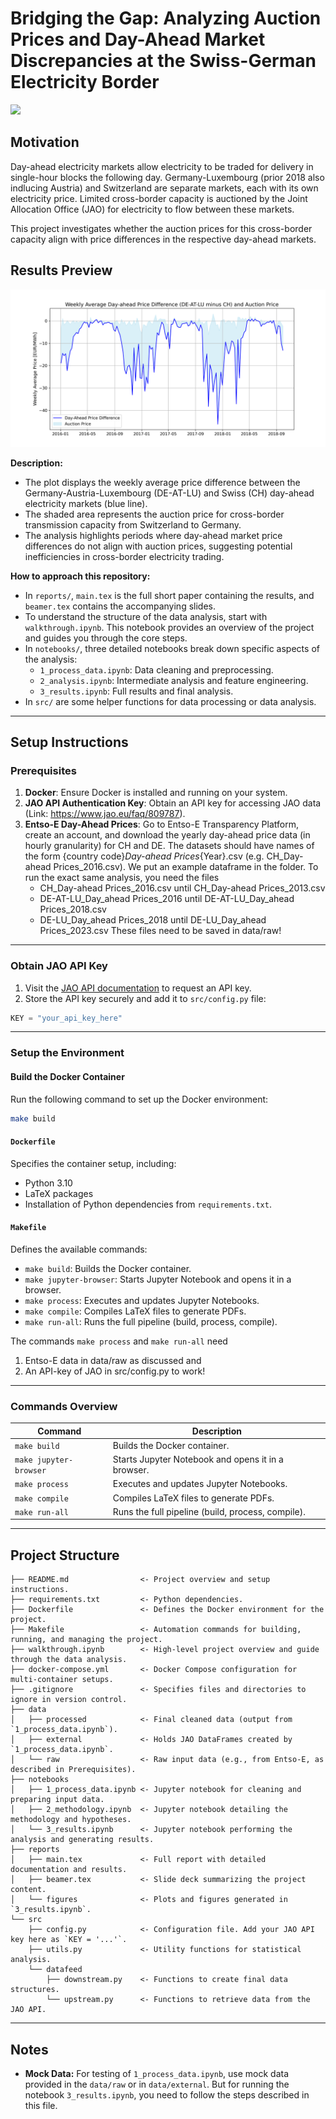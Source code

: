 # Bridging the Gap: Analyzing Auction Prices and Day-Ahead Market Discrepancies at the Swiss-German Electricity Border

<a target="_blank" href="https://cookiecutter-data-science.drivendata.org/">
    <img src="https://img.shields.io/badge/CCDS-Project%20template-328F97?logo=cookiecutter" />
</a>

## Motivation

Day-ahead electricity markets allow electricity to be traded for delivery in single-hour blocks the following day. Germany-Luxembourg (prior 2018 also indlucing Austria) and Switzerland are separate markets, each with its own electricity price. Limited cross-border capacity is auctioned by the Joint Allocation Office (JAO) for electricity to flow between these markets. 

This project investigates whether the auction prices for this cross-border capacity align with price differences in the respective day-ahead markets. 

## Results Preview

![Weekly Average Day-Ahead Price Difference](report/figures/weekly_average_day_ahead_price_diff_de-lu-at_ch.png)

**Description:**
- The plot displays the weekly average price difference between the Germany-Austria-Luxembourg (DE-AT-LU) and Swiss (CH) day-ahead electricity markets (blue line).
- The shaded area represents the auction price for cross-border transmission capacity from Switzerland to Germany.
- The analysis highlights periods where day-ahead market price differences do not align with auction prices, suggesting potential inefficiencies in cross-border electricity trading.

**How to approach this repository:**
- In `reports/`, `main.tex` is the full short paper containing the results, and `beamer.tex` contains the accompanying slides.
- To understand the structure of the data analysis, start with `walkthrough.ipynb`. This notebook provides an overview of the project and guides you through the core steps.
- In `notebooks/`, three detailed notebooks break down specific aspects of the analysis:
  - `1_process_data.ipynb`: Data cleaning and preprocessing.
  - `2_analysis.ipynb`: Intermediate analysis and feature engineering.
  - `3_results.ipynb`: Full results and final analysis.
- In `src/` are some helper functions for data processing or data analysis. 
---

## Setup Instructions

### Prerequisites

1. **Docker**: Ensure Docker is installed and running on your system.
2. **JAO API Authentication Key**: Obtain an API key for accessing JAO data (Link: https://www.jao.eu/faq/809787). 
3. **Entso-E Day-Ahead Prices**: Go to Entso-E Transparency Platform, create an account, and download the yearly day-ahead price data (in hourly granularity) for CH and DE. The datasets should have names of the form {country code}_Day-ahead Prices_{Year}.csv (e.g. CH_Day-ahead Prices_2016.csv). We put an example dataframe in the folder. To run the exact same analysis, you need the files
    - CH_Day-ahead Prices_2016.csv until CH_Day-ahead Prices_2013.csv
    - DE-AT-LU_Day_ahead Prices_2016 until DE-AT-LU_Day_ahead Prices_2018.csv
    - DE-LU_Day_ahead Prices_2018 until DE-LU_Day_ahead Prices_2023.csv
    These files need to be saved in data/raw!
---

### Obtain JAO API Key

1. Visit the [JAO API documentation](https://www.jao.eu/) to request an API key.
2. Store the API key securely and add it to `src/config.py` file:

```python
KEY = "your_api_key_here"
```

---
### Setup the Environment

#### Build the Docker Container
Run the following command to set up the Docker environment:

```bash
make build
```

#### `Dockerfile`

Specifies the container setup, including:
- Python 3.10
- LaTeX packages
- Installation of Python dependencies from `requirements.txt`.

#### `Makefile`

Defines the available commands:
- `make build`: Builds the Docker container.
- `make jupyter-browser`: Starts Jupyter Notebook and opens it in a browser.
- `make process`: Executes and updates Jupyter Notebooks.
- `make compile`: Compiles LaTeX files to generate PDFs.
- `make run-all`: Runs the full pipeline (build, process, compile). 

The commands `make process` and `make run-all` need 
1. Entso-E data in data/raw as discussed and
2. An API-key of JAO in src/config.py
to work!
---

### Commands Overview

| Command                | Description                                      |
|------------------------|--------------------------------------------------|
| `make build`           | Builds the Docker container.                     |
| `make jupyter-browser` | Starts Jupyter Notebook and opens it in a browser. |
| `make process`         | Executes and updates Jupyter Notebooks.          |
| `make compile`         | Compiles LaTeX files to generate PDFs.           |
| `make run-all`         | Runs the full pipeline (build, process, compile).|

---

## Project Structure

```
├── README.md                <- Project overview and setup instructions.
├── requirements.txt         <- Python dependencies.
├── Dockerfile               <- Defines the Docker environment for the project.
├── Makefile                 <- Automation commands for building, running, and managing the project.
├── walkthrough.ipynb        <- High-level project overview and guide through the data analysis.
├── docker-compose.yml       <- Docker Compose configuration for multi-container setups.
├── .gitignore               <- Specifies files and directories to ignore in version control.
├── data
│   ├── processed            <- Final cleaned data (output from `1_process_data.ipynb`).
│   ├── external             <- Holds JAO DataFrames created by `1_process_data.ipynb`.
│   └── raw                  <- Raw input data (e.g., from Entso-E, as described in Prerequisites).
├── notebooks
│   ├── 1_process_data.ipynb <- Jupyter notebook for cleaning and preparing input data.
│   ├── 2_methodology.ipynb  <- Jupyter notebook detailing the methodology and hypotheses.
│   └── 3_results.ipynb      <- Jupyter notebook performing the analysis and generating results.
├── reports
│   ├── main.tex             <- Full report with detailed documentation and results.
│   ├── beamer.tex           <- Slide deck summarizing the project content.
│   └── figures              <- Plots and figures generated in `3_results.ipynb`.
└── src
    ├── config.py            <- Configuration file. Add your JAO API key here as `KEY = '...'`.
    ├── utils.py             <- Utility functions for statistical analysis.
    └── datafeed
        ├── downstream.py    <- Functions to create final data structures.
        └── upstream.py      <- Functions to retrieve data from the JAO API.
```
---

## Notes

- **Mock Data:** For testing of `1_process_data.ipynb`, use mock data provided in the `data/raw` or in `data/external`. But for running the notebook `3_results.ipynb`, you need to follow the steps described in this file. 

